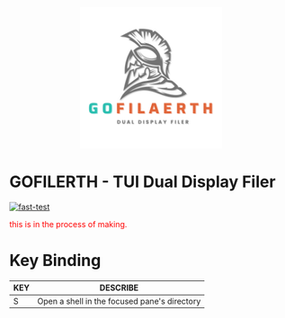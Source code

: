 <p align="center">
  <img src="./logo.png" width="50%" alt="GOFILERTH LOGO"/> <br>
</p>


# GOFILERTH - TUI Dual Display Filer

[![fast-test](https://github.com/harusame0616/GoFilerth/actions/workflows/fast-test.yml/badge.svg)](https://github.com/harusame0616/GoFilerth/actions/workflows/fast-test.yml)


<font color="red">this is in the process of making.</font>

# Key Binding

| KEY | DESCRIBE                                     |
| --- | -------------------------------------------- |
| S   | Open a shell in the focused pane's directory |
